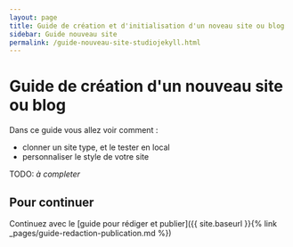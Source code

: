 ```yaml
---
layout: page
title: Guide de création et d'initialisation d'un noveau site ou blog
sidebar: Guide nouveau site
permalink: /guide-nouveau-site-studiojekyll.html
---
```

# Guide de création d'un nouveau site ou blog

Dans ce guide vous allez voir comment :

- clonner un site type, et le tester en local
- personnaliser le style de votre site

TODO: _à completer_

## Pour continuer

Continuez avec le [guide pour rédiger et publier]({{ site.baseurl }}{% link _pages/guide-redaction-publication.md %})
